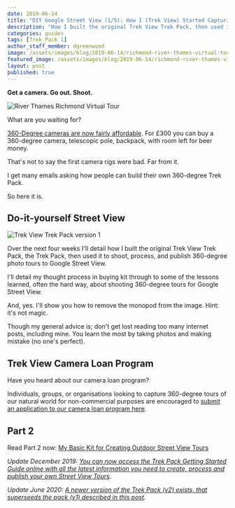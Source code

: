 ```yaml
---
date: 2019-06-14
title: "DIY Google Street View (1/5): How I (Trek View) Started Capturing 360-Degree Tours"
description: "How I built the original Trek View Trek Pack, then used it to shoot, process, and publish 360-degree photo tours to Google StreetView."
categories: guides
tags: [Trek Pack 1]
author_staff_member: dgreenwood
image: /assets/images/blog/2019-06-14/richmond-river-thames-virtual-tour-meta.jpg
featured_image: /assets/images/blog/2019-06-14/richmond-river-thames-virtual-tour-sm.jpg
layout: post
published: true
---
```


**Get a camera. Go out. Shoot.**

<img class="img-fluid" src="/assets/images/blog/2019-06-14/richmond-river-thames-virtual-tour-sm.jpg" alt="River Thames Richmond Virtual Tour" title="River Thames Richmond Virtual Tour" />

What are you waiting for?

[360-Degree cameras are now fairly affordable](https://www.google.com/streetview/contacts-tools/products/). For £300 you can buy a 360-degree camera, telescopic pole, backpack, with room left for beer money.

That's not to say the first camera rigs were bad. Far from it.

I get many emails asking how people can build their own 360-degree Trek Pack.

So here it is.

## Do-it-yourself Street View

<img class="img-fluid" src="/assets/images/blog/2019-06-14/trek-view-trek-pack-v1.jpg" alt="Trek View Trek Pack version 1" title="Trek View Trek Pack version 1" />

Over the next four weeks I'll detail how I built the original Trek View Trek Pack, the Trek Pack, then used it to shoot, process, and publish 360-degree photo tours to Google Street View.

I'll detail my thought process in buying kit through to some of the lessons learned, often the hard way, about shooting 360-degree tours for Google Street View.

And, yes. I'll show you how to remove the monopod from the image. Hint: it's not magic.

Though my general advice is; don't get lost reading too many internet posts, including mine. You learn the most by taking photos and making mistake (no one's perfect).

## Trek View Camera Loan Program

Have you heard about our camera loan program?

Individuals, groups, or organisations looking to capture 360-degree tours of our natural world for non-commercial purposes are encouraged to [submit an application to our camera loan program here](/loan).

## Part 2

Read Part 2 now: [My Basic Kit for Creating Outdoor Street View Tours](/blog/2019/diy-google-street-view-part-2-my-street-view-kit)

_Update December 2019: [You can now access the Trek Pack Getting Started Guide online with all the latest information you need to create, process and publish your own Street View Tours](/trek-pack/version-one)._

_Update June 2020: [A newer version of the Trek Pack (v2) exists, that superseeds the pack (v1) described in this post](/blog/2020/announcing-trek-pack-v2)._